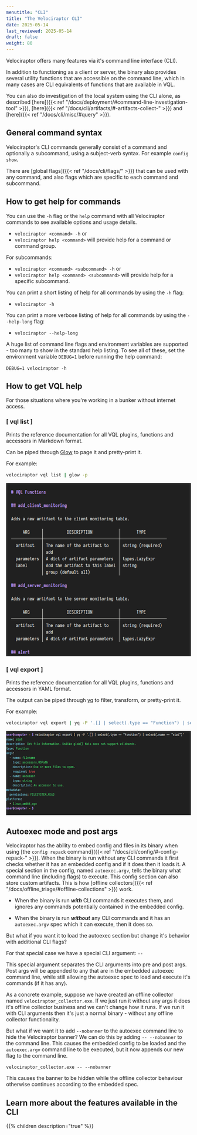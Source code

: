 ```yaml
---
menutitle: "CLI"
title: "The Velociraptor CLI"
date: 2025-05-14
last_reviewed: 2025-05-14
draft: false
weight: 80
---
```


Velociraptor offers many features via it's command line interface (CLI).

In addition to functioning as a client or server, the binary also provides
several utility functions that are accessible on the command line, which in many
cases are CLI equivalents of functions that are available in VQL.

You can also do investigation of the local system using the CLI alone, as
described [here]({{< ref "/docs/deployment/#command-line-investigation-tool" >}}),
[here]({{< ref "/docs/cli/artifacts/#-artifacts-collect-" >}}) and
[here]({{< ref "/docs/cli/misc/#query" >}}).

## General command syntax

Velociraptor's CLI commands generally consist of a command and optionally a
subcommand, using a subject-verb syntax. For example `config show`.

There are [global flags]({{< ref "/docs/cli/flags/" >}}) that can be used with
any command, and also flags which are specific to each command and
subcommand.

## How to get help for commands

You can use the `-h` flag or the `help` command with all Velociraptor commands
to see available options and usage details.

- `velociraptor <command> -h` or
- `velociraptor help <command>`
will provide help for a command or command group.

For subcommands:

- `velociraptor <command> <subcommand> -h` or
- `velociraptor help <command> <subcommand>`
will provide help for a specific subcommand.

You can print a short listing of help for all commands by using the `-h`
flag:
- `velociraptor -h`

You can print a more verbose listing of help for all commands by using the
`--help-long` flag:
- `velociraptor --help-long`

A huge list of command line flags and environment variables are supported - too
many to show in the standard help listing. To see all of these, set the
environment variable `DEBUG=1` before running the help command:

`DEBUG=1 velociraptor -h`

## How to get VQL help

For those situations where you're working in a bunker without internet access.

### [ vql list ]

Prints the reference documentation for all VQL plugins, functions and accessors
in Markdown format.

Can be piped through [Glow](https://github.com/charmbracelet/glow) to page it
and pretty-print it.

For example:

```sh
velociraptor vql list | glow -p
```
![](glow.png)

### [ vql export ]

Prints the reference documentation for all VQL plugins, functions and accessors
in YAML format.

The output can be piped through [yq](https://github.com/mikefarah/yq) to filter,
transform, or pretty-print it.

For example:

```sh
velociraptor vql export | yq -P '.[] | select(.type == "Function") | select(.name == "stat")'
```
![](yq.png)

## Autoexec mode and post args

Velociraptor has the ability to embed config and files in its binary when using
[the `config repack` command]({{< ref "/docs/cli/config/#-config-repack-" >}}).
When the binary is run without any CLI commands it first checks whether it has
an embedded config and if it does then it loads it. A special section in the
config, named `autoexec.argv`, tells the binary what command line (including
flags) to execute. This config section can also store custom artifacts.
This is how [offline collectors]({{< ref "/docs/offline_triage/#offline-collections" >}})
work.

- When the binary is run ***with*** CLI commands it executes them, and ignores any
  commands potentially contained in the embedded config.

- When the binary is run ***without*** any CLI commands and it has an
`autoexec.argv` spec which it can execute, then it does so.

But what if you want it to load the autoexec section but change it's behavior
with additional CLI flags?

For that special case we have a special CLI argument: `--`

This special argument separates the CLI arguments into pre and post args. Post
args will be appended to any that are in the embedded autoexec command line,
while still allowing the autoexec spec to load and execute it's commands (if it
has any).

As a concrete example, suppose we have created an offline collector named
`velociraptor_collector.exe`. If we just run it without any args it does it's
offline collector business and we can't change how it runs. If we run it with
CLI arguments then it's just a normal binary - without any offline collector
functionality.

But what if we want it to add `--nobanner` to the autoexec command line to hide
the Velociraptor banner? We can do this by adding `-- --nobanner` to the command
line. This causes the embedded config to be loaded and the `autoexec.argv`
command line to be executed, but it now appends our new flag to the command
line.

```text
velociraptor_collector.exe -- --nobanner
```

This causes the banner to be hidden while the offline collector behaviour
otherwise continues according to the embedded spec.

## Learn more about the features available in the CLI

{{% children description="true" %}}
